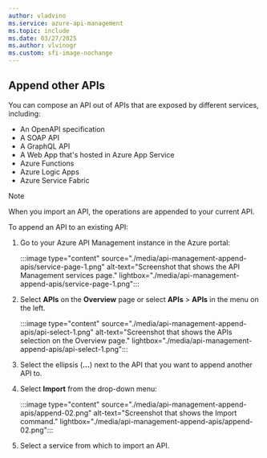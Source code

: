 ```yaml
---
author: vladvino
ms.service: azure-api-management
ms.topic: include
ms.date: 03/27/2025
ms.author: vlvinogr
ms.custom: sfi-image-nochange
---
```

## Append other APIs

You can compose an API out of APIs that are exposed by different services, including:

* An OpenAPI specification
* A SOAP API
* A GraphQL API
* A Web App that's hosted in Azure App Service
* Azure Functions
* Azure Logic Apps
* Azure Service Fabric

>[!NOTE] 
> When you import an API, the operations are appended to your current API.

To append an API to an existing API: 

1. Go to your Azure API Management instance in the Azure portal:

    :::image type="content" source="./media/api-management-append-apis/service-page-1.png" alt-text="Screenshot that shows the API Management services page." lightbox="./media/api-management-append-apis/service-page-1.png":::

1. Select **APIs** on the **Overview** page or select **APIs** > **APIs** in the menu on the left.

    :::image type="content" source="./media/api-management-append-apis/api-select-1.png" alt-text="Screenshot that shows the APIs selection on the Overview page." lightbox="./media/api-management-append-apis/api-select-1.png":::

1. Select the ellipsis (**...**) next to the API that you want to append another API to.

1. Select **Import** from the drop-down menu:

    :::image type="content" source="./media/api-management-append-apis/append-02.png" alt-text="Screenshot that shows the Import command." lightbox="./media/api-management-append-apis/append-02.png":::

1. Select a service from which to import an API.
